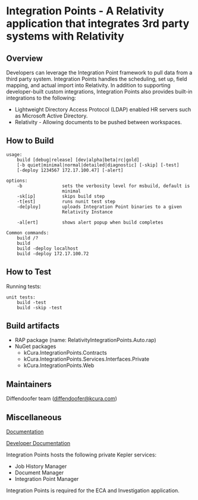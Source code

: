 # Integration Points - A Relativity application that integrates 3rd party systems with Relativity
 
## Overview
 
Developers can leverage the Integration Point framework to pull data from a
third party system. Integration Points handles the scheduling, set up, field
mapping, and actual import into Relativity. In addition to supporting
developer-built custom integrations, Integration Points also provides built-in
integrations to the following:

* Lightweight Directory Access Protocol (LDAP) enabled HR servers such as
Microsoft Active Directory. 
* Relativity - Allowing documents to be pushed between workspaces.
 
## How to Build
 
    usage:
        build [debug|release] [dev|alpha|beta|rc|gold]
        [-b quiet|minimal|normal|detailed|diagnostic] [-skip] [-test]
        [-deploy 1234567 172.17.100.47] [-alert]

    options:
        -b               sets the verbosity level for msbuild, default is
                         minimal
        -sk[ip]          skips build step
        -t[est]          runs nunit test step
        -de[ploy]        uploads Integration Point binaries to a given
    	                 Relativity Instance

        -al[ert]         shows alert popup when build completes

	Common commands:
        build /?
    	build
    	build -deploy localhost
    	build -deploy 172.17.100.72
	
## How to Test
Running tests:

    unit tests:
        build -test
    	build -skip -test
 
## Build artifacts
 
* RAP package (name: RelativityIntegrationPoints.Auto.rap)
* NuGet packages
    * kCura.IntegrationPoints.Contracts
    * kCura.IntegrationPoints.Services.Interfaces.Private
    * kCura.IntegrationPoints.Web
 
## Maintainers
 
Diffendoofer team (diffendoofer@kcura.com)
 
## Miscellaneous
 
[Documentation](https://help.kcura.com/integrationpoints/Content/Relativity_Integration_Points/Integration_Points/Relativity_Integration_Points.htm)

[Developer Documentation](https://platform.kcura.com/9.3/Content/Relativity_Integration_Points/Get_started_with_integration_points.htm)

Integration Points hosts the following private Kepler services:
* Job History Manager
* Document Manager
* Integration Point Manager

Integration Points is required for the ECA and Investigation
application.